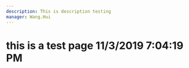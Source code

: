 ```yaml
---
description: This is description testing
manager: Wang.Hui
---
```

# this is a test page 11/3/2019 7:04:19 PM